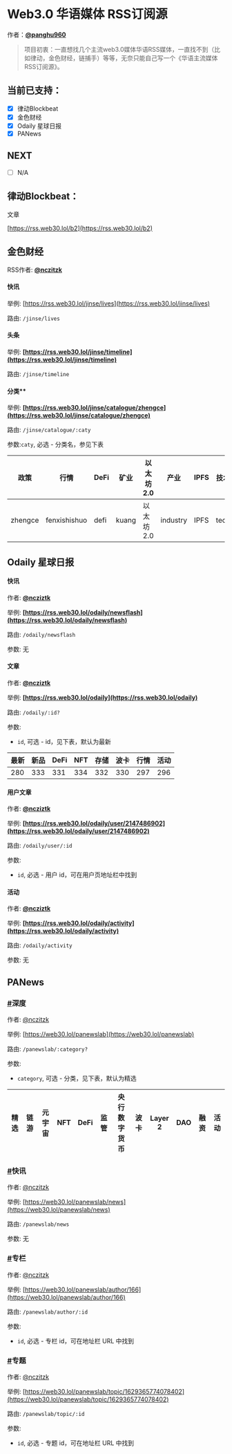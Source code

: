 # Web3.0 华语媒体 RSS订阅源
作者：**[@panghu960](https://twitter.com/panghu960)**

> 项目初衷：一直想找几个主流web3.0媒体华语RSS媒体，一直找不到（比如律动，金色财经，链捕手）等等，无奈只能自己写一个《华语主流媒体RSS订阅源》。

## 当前已支持：
- [x] 律动Blockbeat
- [x] 金色财经
- [x] Odaily 星球日报
- [x] PANews

## NEXT
- [ ] N/A

## 律动Blockbeat：

文章

[https://rss.web30.lol/b2](https://rss.web30.lol/b2)

##  金色财经

RSS作者: **[@nczitzk](https://github.com/nczitzk)**

#### 快讯

举例: [https://rss.web30.lol/jinse/lives](https://rss.web30.lol/jinse/lives)

路由: `/jinse/lives`

#### 头条

举例: **[https://rss.web30.lol/jinse/timeline](https://rss.web30.lol/jinse/timeline)**

路由: `/jinse/timeline`

#### 分类**

举例: **[https://rss.web30.lol/jinse/catalogue/zhengce](https://rss.web30.lol/jinse/catalogue/zhengce)**

路由: `/jinse/catalogue/:caty`

参数:`caty`, 必选 - 分类名，参见下表

| 政策 | 行情 | DeFi | 矿业 | 以太坊 2.0 | 产业 | IPFS | 技术 | 百科 | 研报 |
| --- | --- | --- | --- | --- | --- | --- | --- | --- | --- |
| zhengce | fenxishishuo | defi | kuang | 以太坊 2.0 | industry | IPFS | tech | baike | capitalmarket |

## Odaily 星球日报

#### 快讯

作者: **[@ncziztk](https://github.com/ncziztk)**

举例: **[https://rss.web30.lol/odaily/newsflash](https://rss.web30.lol/odaily/newsflash)**

路由: `/odaily/newsflash`

参数: 无

#### 文章

作者: **[@ncziztk](https://github.com/ncziztk)**

举例: **[https://rss.web30.lol/odaily](https://rss.web30.lol/odaily)**

路由: `/odaily/:id?`

参数:

- `id`, 可选 - id，见下表，默认为最新

| 最新 | 新品 | DeFi | NFT | 存储 | 波卡 | 行情 | 活动 |
| --- | --- | --- | --- | --- | --- | --- | --- |
| 280 | 333 | 331 | 334 | 332 | 330 | 297 | 296 |

#### 用户文章

作者: **[@ncziztk](https://github.com/ncziztk)**

举例: **[https://rss.web30.lol/odaily/user/2147486902](https://rss.web30.lol/odaily/user/2147486902)**

路由: `/odaily/user/:id`

参数:

- `id`, 必选 - 用户 id，可在用户页地址栏中找到

#### 活动

作者: **[@ncziztk](https://github.com/ncziztk)**

举例: **[https://rss.web30.lol/odaily/activity](https://rss.web30.lol/odaily/activity)**

路由: `/odaily/activity`

参数: 无

## PANews

### [\#](https://docs.web30.lol/new-media.html#panews-shen-du)深度

作者: [@nczitzk](https://github.com/nczitzk)

举例: [https://web30.lol/panewslab](https://web30.lol/panewslab)

路由: `/panewslab/:category?`

参数:

- `category`, 可选 - 分类，见下表，默认为精选

| **精选** | **链游** | **元宇宙** | **NFT** | **DeFi** | **监管** | **央行数字货币** | **波卡** | **Layer 2** | **DAO** | **融资** | **活动** |
| ------ | ------ | ------- | ------- | -------- | ------ | ---------- | ------ | ----------- | ------- | ------ | ------ |

### [\#](https://docs.web30.lol/new-media.html#panews-kuai-xun)快讯

作者: [@nczitzk](https://github.com/nczitzk)

举例: [https://web30.lol/panewslab/news](https://web30.lol/panewslab/news)

路由: `/panewslab/news`

参数: 无

### [\#](https://docs.web30.lol/new-media.html#panews-zhuan-lan)专栏

作者: [@nczitzk](https://github.com/nczitzk)

举例: [https://web30.lol/panewslab/author/166](https://web30.lol/panewslab/author/166)

路由: `/panewslab/author/:id`

参数:

- `id`, 必选 - 专栏 id，可在地址栏 URL 中找到

### [\#](https://docs.web30.lol/new-media.html#panews-zhuan-ti)专题

作者: [@nczitzk](https://github.com/nczitzk)

举例: [https://web30.lol/panewslab/topic/1629365774078402](https://web30.lol/panewslab/topic/1629365774078402)

路由: `/panewslab/topic/:id`

参数:

- `id`, 必选 - 专题 id，可在地址栏 URL 中找到

